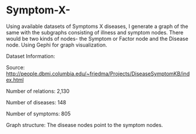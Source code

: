 # Symptom-X-
Using available datasets of Symptoms X diseases, I generate a graph of the same with the subgraphs consisting of illness and symptom nodes. There would be two kinds of nodes- the Symptom or Factor node and the Disease node. Using Gephi for graph visualization.

Dataset Information:

Source: http://people.dbmi.columbia.edu/~friedma/Projects/DiseaseSymptomKB/index.html

Number of relations: 2,130

Number of diseases: 148

Number of symptoms: 805

Graph structure: The disease nodes point to the symptom nodes.
